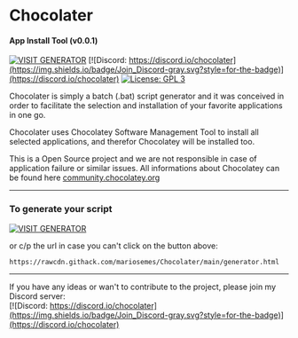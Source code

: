 # Chocolater
#### App Install Tool (v0.0.1)
[![VISIT GENERATOR](https://img.shields.io/badge/Visit_Generator-blue.svg?style=for-the-badge)](https://rawcdn.githack.com/mariosemes/Chocolater/main/generator.html)
[![Discord: https://discord.io/chocolater](https://img.shields.io/badge/Join_Discord-gray.svg?style=for-the-badge)](https://discord.io/chocolater)
[![License: GPL 3](https://img.shields.io/badge/License-GPL%203-blue.svg?style=for-the-badge&colorB=177DC1&label=license)](LICENSE)

Chocolater is simply a batch (.bat) script generator and it was conceived in order to facilitate the selection and installation of your favorite applications in one go.

Chocolater uses Chocolatey Software Management Tool to install all selected applications, and therefor Chocolatey will be installed too.

This is a Open Source project and we are not responsible in case of application failure or similar issues. All informations about Chocolatey can be found here [community.chocolatey.org](https://community.chocolatey.org "community.chocolatey.org")

------------
### To generate your script
[![VISIT GENERATOR](https://img.shields.io/badge/Visit_Generator-blue.svg?style=for-the-badge)](https://rawcdn.githack.com/mariosemes/Chocolater/main/generator.html)

or c/p the url in case you can't click on the button above:

    https://rawcdn.githack.com/mariosemes/Chocolater/main/generator.html

------------
If you have any ideas or wan't to contribute to the project, please join my Discord server:
<br />
[![Discord: https://discord.io/chocolater](https://img.shields.io/badge/Join_Discord-gray.svg?style=for-the-badge)](https://discord.io/chocolater)